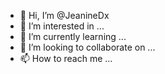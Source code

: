 - 👋 Hi, I’m @JeanineDx
- 👀 I’m interested in ...
- 🌱 I’m currently learning ...
- 💞️ I’m looking to collaborate on ...
- 📫 How to reach me ...

<!---
JeanineDx/JeanineDx is a ✨ special ✨ repository because its `README.md` (this file) appears on your GitHub profile.
You can click the Preview link to take a look at your changes.
--->
